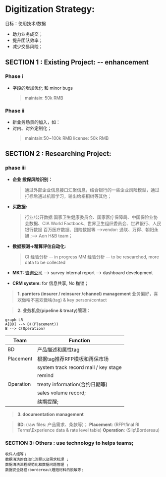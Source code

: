 # Digitization Strategy:
目标：使用技术/数据
- 助力业务成交；
- 提升团队效率；
- 减少交易风险；

## SECTION 1 : Existing Project: -- enhancement
### Phase i 
- 字段的增加优化 和 minor bugs
	>maintain: 50k RMB
### Phase ii
- 新业务场景的加入，如：
- 对内、对外定制化；
	>maintain:50~100k RMB
	>license: 50k RMB

## SECTION 2 : Researching Project:
### phase iii
-	**企业 投保风险识别：**
	> 通过外部企业信息接口汇聚信息，结合银行的一些企业风险模型，通过打标后通过机器学习，输出给梧桐树等其他；
-	**买数据:**
	> 行业/公开数据 
	  国家卫生健康委员会、国家医疗保障局、中国保险业协会数据、CIA World Factbook、世界卫生组织委员会、世界银行、人民银行数据
	> 百万医疗数据、团险数据等
	> -->vendor: 通联、万得、朝阳永旭 ;--> Aon H&B team；
-	**数据预测->精算评估自动化:**
	> CI 经验分析 -- in progress
	> MM 经验分析 -- to be researched, more data to be collected
-	**MKT:**
		[咨询公司](https://pdf.dfcfw.com/pdf/H3_AP202101071448331614_1.pdf?1610032066000.pdf)  --> survey
		internal report --> dashboard development
	
-	**CRM system:**   for 信息共享, No 枷锁； 
>**1.  parnters (insurer / reinsurer /channel) management**
>业务偏好，喜欢做啥不喜欢做啥(tag) & key person/contact

>**2. 业务机会(pipeline & treaty)管理：**
```mermaid
graph LR
A[BD] --> B((Placement))
B --> C(Operation)
```

|Team      | Function|
|----------|----------|
|BD        |  产品描述和属性tag |
|Placement |根据tag推荐RFP模板和再保市场|
|          |system track record mail / key stage|
|          |remind|
|Operation |treaty information(合约日期等)|
|          |sales volume record;|
|          |续期提醒;|

>**3. documentation management**

>**BD**: (raw files: 产品需求、条款等)；
>**Placement**: (RFP\final RI Terms\Experience data & rate level table)
>**Operation**: (Slip\Bordereau)
		
### SECTION 3: Others : use technology to helps teams;
	收件人组等；
	数据清洗的自动化流程以及需求梳理 ;
	数据清洗流程规范化和数据问题管理 ;
	数据安全路径:bordereau\理赔材料的脱敏等;
